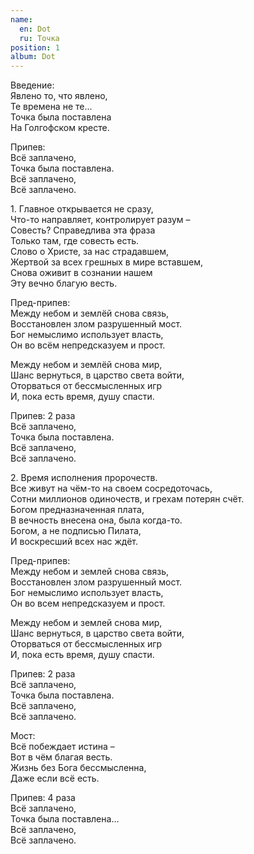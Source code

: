 ```yaml
---
name:
  en: Dot
  ru: Точка
position: 1
album: Dot
---
```


<span class="text-muted">Введение:</span>  
Явлено то, что явлено,  
Те времена не те…  
Точка была поставлена  
На Голгофском кресте.

<span class="text-muted">Припев:</span>  
Всё заплачено,  
Точка была поставлена.  
Всё заплачено,  
Всё заплачено.

<span class="text-muted outdent">1.</span>
Главное открывается не сразу,  
Что-то направляет, контролирует разум –  
Совесть? Справедлива эта фраза  
Только там, где совесть есть.  
Слово о Христе, за нас страдавшем,  
Жертвой за всех грешных в мире вставшем,  
Снова оживит в сознании нашем  
Эту вечно благую весть.  

<span class="text-muted">Пред-припев:</span>  
Между небом и землёй снова связь,  
Восстановлен злом разрушенный мост.  
Бог немыслимо использует власть,  
Он во всём непредсказуем и прост.  

Между небом и землёй снова мир,  
Шанс вернуться, в царство света войти,  
Оторваться от бессмысленных игр  
И, пока есть время, душу спасти.  

<span class="text-muted">Припев: 2 раза</span>  
Всё заплачено,  
Точка была поставлена.  
Всё заплачено,  
Всё заплачено.

<span class="text-muted outdent">2.</span>
Время исполнения пророчеств.  
Все живут на чём-то на своем сосредоточась,  
Сотни миллионов одиночеств, и грехам потерян счёт.  
Богом предназначенная плата,  
В вечность внесена она, была когда-то.  
Богом, а не подписью Пилата,  
И воскресший всех нас ждёт.

<span class="text-muted">Пред-припев:</span>  
Между небом и землей снова связь,  
Восстановлен злом разрушенный мост.  
Бог немыслимо использует власть,  
Он во всем непредсказуем и прост.

Между небом и землей снова мир,  
Шанс вернуться, в царство света войти,  
Оторваться от бессмысленных игр  
И, пока есть время, душу спасти.

<span class="text-muted">Припев: 2 раза</span>  
Всё заплачено,  
Точка была поставлена.  
Всё заплачено,  
Всё заплачено.

<span class="text-muted">Мост:</span>  
Всё побеждает истина –  
Вот в чём благая весть.  
Жизнь без Бога бессмысленна,  
Даже если всё есть.

<span class="text-muted">Припев: 4 раза</span>  
Всё заплачено,  
Точка была поставлена…  
Всё заплачено,  
Всё заплачено.
